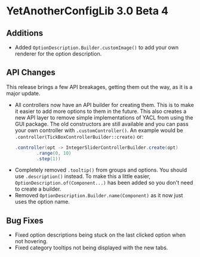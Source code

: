 # YetAnotherConfigLib 3.0 Beta 4

## Additions

- Added `OptionDescription.Builder.customImage()` to add your own renderer for the option description.

## API Changes

This release brings a few API breakages, getting them out the way, as it is a major update.

- All controllers now have an API builder for creating them. This is to make it easier to add
  more options to them in the future. This also creates a new API layer to remove simple implementations of YACL
  from using the GUI package. The old constructors are still available and you can pass your own controller
  with `.customController()`. An example would be `.controller(TickBoxControllerBuilder::create)` or:
  ```java
  .controller(opt -> IntegerSliderControllerBuilder.create(opt)
          .range(0, 10)
          .step(1))
  ```
- Completely removed `.tooltip()` from groups and options. You should use `.description()` instead.
  To make this a little easier, `OptionDescription.of(Component...)` has been added so you don't need to
  create a builder.
- Removed `OptionDescription.Builder.name(Component)` as it now just uses the option name.

## Bug Fixes

- Fixed option descriptions being stuck on the last clicked option when not hovering.
- Fixed category tooltips not being displayed with the new tabs.
